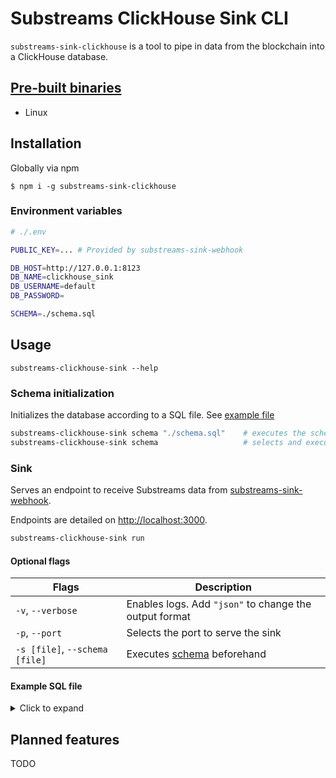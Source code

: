 # Substreams ClickHouse Sink CLI

`substreams-sink-clickhouse` is a tool to pipe in data from the blockchain into a ClickHouse database.

## [Pre-built binaries](https://github.com/pinax-network/substreams-sink-clickhouse/releases)

- Linux

## Installation

Globally via npm

```
$ npm i -g substreams-sink-clickhouse
```

### Environment variables

```bash
# ./.env

PUBLIC_KEY=... # Provided by substreams-sink-webhook

DB_HOST=http://127.0.0.1:8123
DB_NAME=clickhouse_sink
DB_USERNAME=default
DB_PASSWORD=

SCHEMA=./schema.sql
```

## Usage

`substreams-clickhouse-sink --help`

### Schema initialization

Initializes the database according to a SQL file. See [example file](#example-sql-file)

```bash
substreams-clickhouse-sink schema "./schema.sql"    # executes the schema against the DB
substreams-clickhouse-sink schema                   # selects and executes schema in .env
```

### Sink

Serves an endpoint to receive Substreams data from [substreams-sink-webhook](https://github.com/pinax-network/substreams-sink-webhook).

Endpoints are detailed on [http://localhost:3000](http://localhost:3000).

```bash
substreams-clickhouse-sink run
```

#### Optional flags

| Flags                          | Description                                            |
| ------------------------------ | ------------------------------------------------------ |
| `-v`, `--verbose`              | Enables logs. Add `"json"` to change the output format |
| `-p`, `--port`                 | Selects the port to serve the sink                     |
| `-s [file]`, `--schema [file]` | Executes [schema](#schema-initialization) beforehand   |

#### Example SQL file

<details>
<summary>Click to expand</summary>

```sql
-- ./schema.sql

CREATE TABLE IF NOT EXISTS contracts (
    address FixedString(40),
    name Nullable(String),
    symbol Nullable(String),
    decimals Nullable(UInt8)
)
ENGINE = ReplacingdMergeTree()
ORDER BY (address)
```

</details>

## Planned features

TODO

```

```
